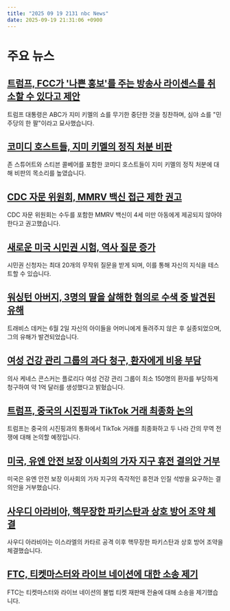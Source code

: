 ```yaml
---
title: "2025 09 19 2131 nbc News"
date: 2025-09-19 21:31:06 +0900
---
```


# 주요 뉴스

## [트럼프, FCC가 '나쁜 홍보'를 주는 방송사 라이센스를 취소할 수 있다고 제안](https://www.nbcnews.com/politics/trump-administration/trump-fcc-revoke-tv-broadcast-licenses-over-bad-publicity-rcna232339)  
트럼프 대통령은 ABC가 지미 키멜의 쇼를 무기한 중단한 것을 칭찬하며, 심야 쇼를 "민주당의 한 팔"이라고 묘사했습니다.

## [코미디 호스트들, 지미 키멜의 정직 처분 비판](https://www.nbcnews.com/news/us-news/comedy-hosts-jon-stewart-stephen-colbert-criticize-kimmel-suspension-rcna232332)  
존 스튜어트와 스티븐 콜베어를 포함한 코미디 호스트들이 지미 키멜의 정직 처분에 대해 비판의 목소리를 높였습니다.

## [CDC 자문 위원회, MMRV 백신 접근 제한 권고](https://www.nbcnews.com/health/kids-health/cdc-panel-measles-chickenpox-vaccine-recommendation-rcna231986)  
CDC 자문 위원회는 수두를 포함한 MMRV 백신이 4세 미만 아동에게 제공되지 않아야 한다고 권고했습니다.

## [새로운 미국 시민권 시험, 역사 질문 증가](https://www.nbcnews.com/data-graphics/new-citizenship-test-longer-uscis-civics-quiz-rcna230744)  
시민권 신청자는 최대 20개의 무작위 질문을 받게 되며, 이를 통해 자신의 지식을 테스트할 수 있습니다.

## [워싱턴 아버지, 3명의 딸을 살해한 혐의로 수색 중 발견된 유해](https://www.nbcnews.com/news/us-news/travis-decker-washington-accused-killing-3-daughters-remains-found-rcna211319)  
트래비스 데커는 6월 2일 자신의 아이들을 어머니에게 돌려주지 않은 후 실종되었으며, 그의 유해가 발견되었습니다.

## [여성 건강 관리 그룹의 과다 청구, 환자에게 비용 부담](https://www.nbcnews.com/news/us-news/overbilling-womens-health-care-group-padded-private-equity-profits-cos-rcna212123)  
의사 케네스 콘스커는 플로리다 여성 건강 관리 그룹이 최소 150명의 환자를 부당하게 청구하여 약 1억 달러를 생성했다고 밝혔습니다.

## [트럼프, 중국의 시진핑과 TikTok 거래 최종화 논의](https://www.nbcnews.com/world/asia/trump-xi-call-tiktok-deal-china-trade-tariffs-rcna231560)  
트럼프는 중국의 시진핑과의 통화에서 TikTok 거래를 최종화하고 두 나라 간의 무역 전쟁에 대해 논의할 예정입니다.

## [미국, 유엔 안전 보장 이사회의 가자 지구 휴전 결의안 거부](https://www.nbcnews.com/world/gaza/us-vetoes-un-security-council-resolution-demanding-immediate-gaza-ceas-rcna232354)  
미국은 유엔 안전 보장 이사회의 가자 지구의 즉각적인 휴전과 인질 석방을 요구하는 결의안을 거부했습니다.

## [사우디 아라비아, 핵무장한 파키스탄과 상호 방어 조약 체결](https://www.nbcnews.com/world/middle-east/saudi-arabia-signs-mutual-defense-pact-nuclear-armed-pakistan-rcna232360)  
사우디 아라비아는 이스라엘의 카타르 공격 이후 핵무장한 파키스탄과 상호 방어 조약을 체결했습니다.

## [FTC, 티켓마스터와 라이브 네이션에 대한 소송 제기](https://www.nbcnews.com/business/business-news/ftc-sues-ticketmaster-live-nation-alleged-illegal-ticket-resale-tactic-rcna232147)  
FTC는 티켓마스터와 라이브 네이션의 불법 티켓 재판매 전술에 대해 소송을 제기했습니다.